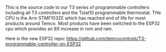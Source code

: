 This is the source code to our T3 series of programmable controllers including all T3 controllers and the Tstat10 programmable thermostat. 
THe CPU is the Arm STMF103ZE which has reached end of life for most products around Temco. 
Most products have been switched to the ESP32 cpu which provides an 8X increase in rom and ram. 

Here is the new ESP32 repo: 
https://github.com/temcocontrols/T3-programmable-controller-on-ESP32
